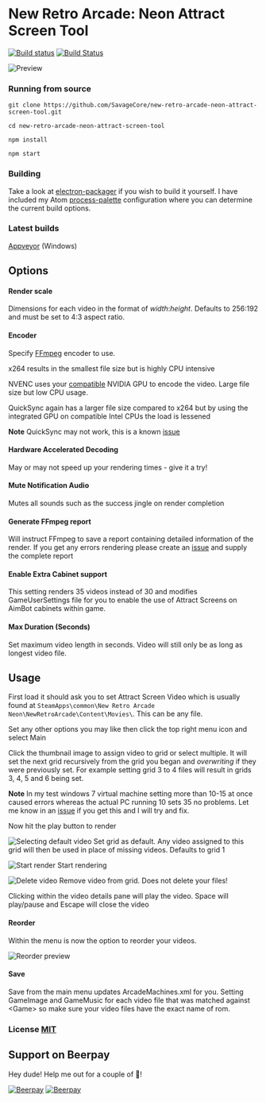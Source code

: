 # New Retro Arcade: Neon Attract Screen Tool

[![Build status](https://ci.appveyor.com/api/projects/status/26kccuyt4nick5ua?svg=true)](https://ci.appveyor.com/project/SavageCore/new-retro-arcade-neon-attract-screen-tool) [![Build Status](https://travis-ci.org/SavageCore/new-retro-arcade-neon-attract-screen-tool.svg?branch=master)](https://travis-ci.org/SavageCore/new-retro-arcade-neon-attract-screen-tool)


![Preview](http://i.imgur.com/OVdeDxt.png)

### Running from source

`git clone https://github.com/SavageCore/new-retro-arcade-neon-attract-screen-tool.git`

`cd new-retro-arcade-neon-attract-screen-tool`

`npm install`

`npm start`

### Building

Take a look at [electron-packager](https://github.com/electron-userland/electron-packager) if you wish to build it yourself. I have included my Atom [process-palette](https://atom.io/packages/process-palette) configuration where you can determine the current build options.

### Latest builds

[Appveyor](https://ci.appveyor.com/project/SavageCore/new-retro-arcade-neon-attract-screen-tool/build/artifacts) (Windows)

## Options

#### Render scale

Dimensions for each video in the format of *width*:*height*. Defaults to 256:192 and must be set to 4:3 aspect ratio.

#### Encoder

Specify [FFmpeg][ffmpeglink] encoder to use.

x264 results in the smallest file size but is highly CPU intensive

NVENC uses your [compatible](https://developer.nvidia.com/nvidia-video-codec-sdk#SupportedGPUs) NVIDIA GPU to encode the video. Large file size but low CPU usage.

QuickSync again has a larger file size compared to x264 but by using the integrated GPU on compatible Intel CPUs the load is lessened

**Note** QuickSync may not work, this is a known [issue](https://github.com/SavageCore/new-retro-arcade-neon-attract-screen-tool/issues/13)

#### Hardware Accelerated Decoding

May or may not speed up your rendering times - give it a try!

#### Mute Notification Audio

Mutes all sounds such as the success jingle on render completion

#### Generate FFmpeg report

Will instruct FFmpeg to save a report containing detailed information of the render. If you get any errors rendering please create an [issue] and supply the complete report

#### Enable Extra Cabinet support

This setting renders 35 videos instead of 30 and modifies GameUserSettings file for you to enable the use of Attract Screens on AimBot cabinets within game.

#### Max Duration (Seconds)

Set maximum video length in seconds. Video will still only be as long as longest video file.

## Usage

First load it should ask you to set Attract Screen Video which is usually found at `SteamApps\common\New Retro Arcade Neon\NewRetroArcade\Content\Movies\`. This can be any file.

Set any other options you may like then click the top right menu icon and select Main

Click the thumbnail image to assign video to grid or select multiple. It will set the next grid recursively from the grid you began and *overwriting* if they were previously set. For example setting grid 3 to 4 files will result in grids 3, 4, 5 and 6 being set.

**Note** In my test windows 7 virtual machine setting more than 10-15 at once caused errors whereas the actual PC running 10 sets 35 no problems. Let me know in an [issue] if you get this and I will try and fix.

Now hit the play button to render

![Selecting default video](http://i.imgur.com/YQk0Ztu.png) Set grid as default. Any video assigned to this grid will then be used in place of missing videos. Defaults to grid 1

![Start render](http://i.imgur.com/PEMFwWU.png) Start rendering

![Delete video](http://i.imgur.com/5eN698j.png) Remove video from grid. Does not delete your files!

Clicking within the video details pane will play the video. Space will play/pause and Escape will close the video

#### Reorder

Within the menu is now the option to reorder your videos.

![Reorder preview](http://i.imgur.com/uOlY5Mq.gif)

#### Save

Save from the main menu updates ArcadeMachines.xml for you. Setting GameImage and GameMusic for each video file that was matched against \<Game> so make sure your video files have the exact name of rom.

### License [MIT](LICENSE.md)
[nranlink]: http://digitalcybercherries.com/new-retro-arcade-neon/
[ffmpeglink]: http://ffmpeg.org
[issue]:https://github.com/SavageCore/new-retro-arcade-neon-attract-screen-tool/issues

## Support on Beerpay
Hey dude! Help me out for a couple of :beers:!

[![Beerpay](https://beerpay.io/SavageCore/new-retro-arcade-neon-attract-screen-tool/badge.svg?style=beer-square)](https://beerpay.io/SavageCore/new-retro-arcade-neon-attract-screen-tool)  [![Beerpay](https://beerpay.io/SavageCore/new-retro-arcade-neon-attract-screen-tool/make-wish.svg?style=flat-square)](https://beerpay.io/SavageCore/new-retro-arcade-neon-attract-screen-tool?focus=wish)